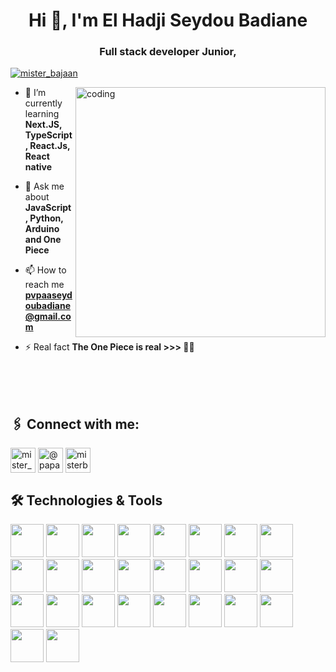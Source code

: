 <h1 align="center">Hi 👋, I'm El Hadji Seydou Badiane</h1>
<h3 align="center">Full stack developer Junior,</h3>

<p align="left">
    <a href="https://twitter.com/mister_bajaan" target="blank">
        <img src="https://img.shields.io/twitter/follow/mister_bajaan?logo=twitter&style=for-the-badge"
            alt="mister_bajaan" />
    </a>
</p>

<img align="right" alt="coding" width="400" src="https://media1.tenor.com/m/UttC4AITYR4AAAAd/full-stack-developer.gif">

- 🌱 I’m currently learning **Next.JS, TypeScript, React.Js, React native**

- 💬 Ask me about **JavaScript, Python, Arduino and One Piece**

- 📫 How to reach me **pvpaaseydoubadiane@gmail.com**

- ⚡ Real fact **The One Piece is real >>> :lotus_position_man:**

<br><br><br>

<h2 align="left">🖇️ Connect with me:</h2>
<p align="left">
    <a href="https://twitter.com/mister_bajaan" target="blank"><img align="center"
            src="https://raw.githubusercontent.com/rahuldkjain/github-profile-readme-generator/master/src/images/icons/Social/twitter.svg"
            alt="mister_bajaan" height="40" width="40" /></a>
    <a href="https://instagram.com/@papa_seydu_bajaan" target="blank"><img align="center"
            src="https://raw.githubusercontent.com/rahuldkjain/github-profile-readme-generator/master/src/images/icons/Social/instagram.svg"
            alt="@papa_seydu_bajaan" height="40" width="40" /></a>
    <a href="https://discord.gg/misterbajaan" target="blank"><img align="center"
            src="https://raw.githubusercontent.com/rahuldkjain/github-profile-readme-generator/master/src/images/icons/Social/discord.svg"
            alt="misterbajaan" height="40" width="40" /></a>
</p>

<h2 align="left">🛠 Technologies & Tools</h2>
<div align="left">
    <img src="https://skillicons.dev/icons?i=github" width="53" height="53" />
    <img src="https://skillicons.dev/icons?i=html" width="53" height="53" />
    <img src="https://skillicons.dev/icons?i=css" width="53" height="53" />
    <img src="https://skillicons.dev/icons?i=js" width="53" height="53" />
    <img src="https://skillicons.dev/icons?i=nextjs" width="53" height="53" />
    <img src="https://skillicons.dev/icons?i=ts" width="53" height="53" />
    <img src="https://skillicons.dev/icons?i=py" width="53" height="53" />
    <img src="https://skillicons.dev/icons?i=nodejs" width="53" height="53" />
    <img src="https://skillicons.dev/icons?i=express" width="53" height="53" />
    <img src="https://skillicons.dev/icons?i=npm" width="53" height="53" />
    <img src="https://skillicons.dev/icons?i=pnpm" width="53" height="53" />
    <img src="https://skillicons.dev/icons?i=django" width="53" height="53" />
    <img src="https://skillicons.dev/icons?i=mongodb" width="53" height="53" />
    <img src="https://skillicons.dev/icons?i=mysql" width="53" height="53" />
    <img src="https://skillicons.dev/icons?i=tailwindcss" width="53" height="53" />
    <img src="https://skillicons.dev/icons?i=figma" width="53" height="53" />
    <img src="https://skillicons.dev/icons?i=vscode" width="53" height="53" />
    <img src="https://skillicons.dev/icons?i=postman" width="53" height="53" />
    <img src="https://skillicons.dev/icons?i=ai" width="53" height="53" />
    <img src="https://skillicons.dev/icons?i=photoshop" width="53" height="53" />
    <img src="https://skillicons.dev/icons?i=linux" width="53" height="53" />
    <img src="https://skillicons.dev/icons?i=ubuntu" width="53" height="53" />
    <img src="https://skillicons.dev/icons?i=latex" width="53" height="53" />
    <img src="https://skillicons.dev/icons?i=notion" width="53" height="53" />
    <img src="https://skillicons.dev/icons?i=arduino" width="53" height="53" />
    <img src="https://skillicons.dev/icons?i=md" width="53" height="53" />
</div>

